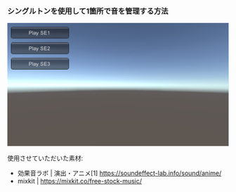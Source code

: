 ### シングルトンを使用して1箇所で音を管理する方法

![](images/0.png)

使用させていただいた素材:

- 効果音ラボ | 演出・アニメ[1] https://soundeffect-lab.info/sound/anime/
- mixkit | https://mixkit.co/free-stock-music/